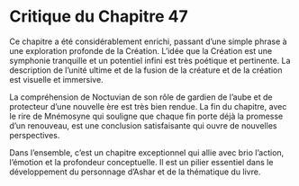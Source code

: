 # Critique du Chapitre 47

Ce chapitre a été considérablement enrichi, passant d’une simple phrase à une exploration profonde de la Création. L’idée que la Création est une symphonie tranquille et un potentiel infini est très poétique et pertinente. La description de l’unité ultime et de la fusion de la créature et de la création est visuelle et immersive.

La compréhension de Noctuvian de son rôle de gardien de l’aube et de protecteur d’une nouvelle ère est très bien rendue. La fin du chapitre, avec le rire de Mnémosyne qui souligne que chaque fin porte déjà la promesse d’un renouveau, est une conclusion satisfaisante qui ouvre de nouvelles perspectives.

Dans l’ensemble, c’est un chapitre exceptionnel qui allie avec brio l’action, l’émotion et la profondeur conceptuelle. Il est un pilier essentiel dans le développement du personnage d’Ashar et de la thématique du livre.